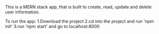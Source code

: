 This is a MERN stack app, that is built to create, read, update and delete user information.

To run the app:
1.Download the project
2.cd into the project and run 'npm init'
3.run 'npm start' and go to localhost:8000

